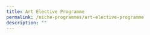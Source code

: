 ```yaml
---
title: Art Elective Programme
permalink: /niche-programmes/art-elective-programme
description: ""
---
```

